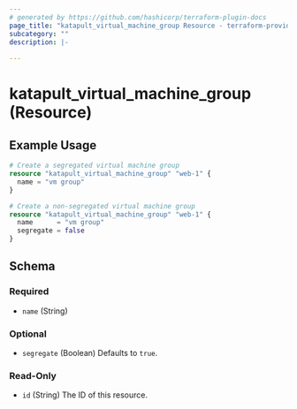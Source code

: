```yaml
---
# generated by https://github.com/hashicorp/terraform-plugin-docs
page_title: "katapult_virtual_machine_group Resource - terraform-provider-katapult"
subcategory: ""
description: |-
  
---
```


# katapult_virtual_machine_group (Resource)



## Example Usage

```terraform
# Create a segregated virtual machine group
resource "katapult_virtual_machine_group" "web-1" {
  name = "vm group"
}

# Create a non-segregated virtual machine group
resource "katapult_virtual_machine_group" "web-1" {
  name      = "vm group"
  segregate = false
}
```

<!-- schema generated by tfplugindocs -->
## Schema

### Required

- `name` (String)

### Optional

- `segregate` (Boolean) Defaults to `true`.

### Read-Only

- `id` (String) The ID of this resource.


